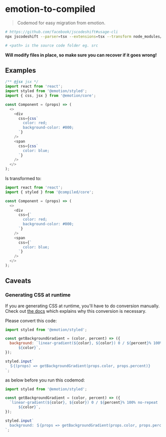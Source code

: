# emotion-to-compiled

> Codemod for easy migration from emotion.

```bash
# https://github.com/facebook/jscodeshift#usage-cli
npx jscodeshift --parser=tsx --extensions=tsx --transform node_modules/@compiled/core/dist/codemods/emotion-to-compiled <path>

# <path> is the source code folder eg. src
```

**Will modify files in place, so make sure you can recover if it goes wrong!**

## Examples

```javascript
/** @jsx jsx */
import react from 'react';
import styled from '@emotion/styled';
import { css, jsx } from '@emotion/core';

const Component = (props) => (
  <>
    <div
      css={css`
        color: red;
        background-color: #000;
      `}
    />
    <span
      css={css`
        color: blue;
      `}
    />
  </>
);
```

Is transformed to:

```javascript
import react from 'react';
import { styled } from '@compiled/core';

const Component = (props) => (
  <>
    <div
      css={`
        color: red;
        background-color: #000;
      `}
    />
    <span
      css={`
        color: blue;
      `}
    />
  </>
);
```

## Caveats

### Generating CSS at runtime

If you are generating CSS at runtime, you'll have to do conversion manually. Check out [the docs](https://compiledcssinjs.com/docs/migrating#generating-css-at-runtime) which explains why this conversion is necessary.

Please convert this code:

```javascript
import styled from '@emotion/styled';

const getBackgroundGradient = (color, percent) => ({
  background: `linear-gradient(${color}, ${color}) 0 / ${percent}% 100% no-repeat
      ${color}`,
});

styled.input`
  ＄{(props) => getBackgroundGradient(props.color, props.percent)}
`;
```

as below before you run this codemod:

```javascript
import styled from '@emotion/styled';

const getBackgroundGradient = (color, percent) => ({
  `linear-gradient(${color}, ${color}) 0 / ${percent}% 100% no-repeat
      ${color}`,
});

styled.input`
  background: ＄{props => getBackgroundGradient(props.color, props.percent)};
`;
```
